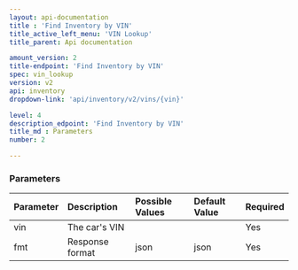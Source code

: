 ```yaml
---
layout: api-documentation
title : 'Find Inventory by VIN'
title_active_left_menu: 'VIN Lookup'
title_parent: Api documentation

amount_version: 2
title-endpoint: 'Find Inventory by VIN'
spec: vin_lookup
version: v2
api: inventory
dropdown-link: 'api/inventory/v2/vins/{vin}'

level: 4
description_edpoint: 'Find Inventory by VIN'
title_md : Parameters
number: 2

---
```



### Parameters

| Parameter     | Description         | Possible Values       | Default Value | Required |
|:--------------|:--------------------|:----------------------|:------------- |:-------- |
| vin           | The car's VIN       |                       |               | Yes      |
| fmt           | Response format     | json                  | json          | Yes      |